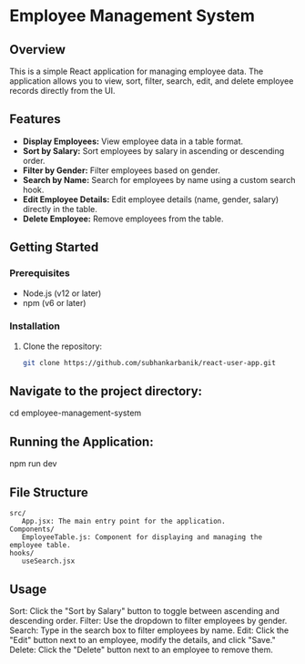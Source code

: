 # Employee Management System

## Overview

This is a simple React application for managing employee data. The application allows you to view, sort, filter, search, edit, and delete employee records directly from the UI.

## Features

- **Display Employees:** View employee data in a table format.
- **Sort by Salary:** Sort employees by salary in ascending or descending order.
- **Filter by Gender:** Filter employees based on gender.
- **Search by Name:** Search for employees by name using a custom search hook.
- **Edit Employee Details:** Edit employee details (name, gender, salary) directly in the table.
- **Delete Employee:** Remove employees from the table.

## Getting Started

### Prerequisites

- Node.js (v12 or later)
- npm (v6 or later)

### Installation

1. Clone the repository:
   ```bash
   git clone https://github.com/subhankarbanik/react-user-app.git

## Navigate to the project directory:
   cd employee-management-system

## Running the Application:
   npm run dev

## File Structure
    src/
       App.jsx: The main entry point for the application.
    Components/
       EmployeeTable.js: Component for displaying and managing the employee table.
    hooks/
       useSearch.jsx
  
## Usage
Sort: Click the "Sort by Salary" button to toggle between ascending and descending order.
Filter: Use the dropdown to filter employees by gender.
Search: Type in the search box to filter employees by name.
Edit: Click the "Edit" button next to an employee, modify the details, and click "Save."
Delete: Click the "Delete" button next to an employee to remove them.



